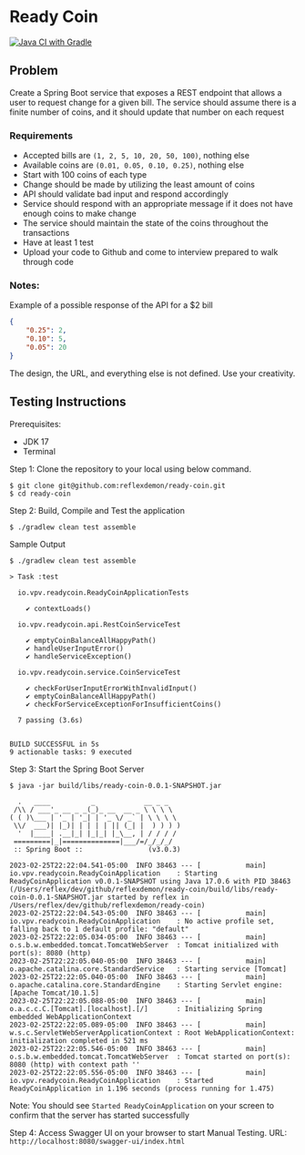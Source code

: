 # Ready Coin
[![Java CI with Gradle](https://github.com/reflexdemon/ready-coin/actions/workflows/gradle.yml/badge.svg)](https://github.com/reflexdemon/ready-coin/actions/workflows/gradle.yml)
## Problem
Create a Spring Boot service that exposes a REST endpoint that allows a user to request change for a given bill. The service should assume there is a finite number of coins, and it should update that number on each request

### Requirements

* Accepted bills are `(1, 2, 5, 10, 20, 50, 100)`, nothing else
* Available coins are `(0.01, 0.05, 0.10, 0.25)`, nothing else
* Start with 100 coins of each type
* Change should be made by utilizing the least amount of coins
* API should validate bad input and respond accordingly
* Service should respond with an appropriate message if it does not have enough coins to make change
* The service should maintain the state of the coins throughout the transactions
* Have at least 1 test
* Upload your code to Github and come to interview prepared to walk through code

### Notes:
Example of a possible response of the API for a $2 bill
```json
{
    "0.25": 2,
    "0.10": 5,
    "0.05": 20
}

```

The design, the URL, and everything else is not defined. Use your creativity.

## Testing Instructions

Prerequisites:
* JDK 17
* Terminal

Step 1: Clone the repository to your local using below command.
```shell
$ git clone git@github.com:reflexdemon/ready-coin.git
$ cd ready-coin
```
Step 2: Build, Compile and Test the application
```shell
$ ./gradlew clean test assemble
```
Sample Output
```text
$ ./gradlew clean test assemble

> Task :test

  io.vpv.readycoin.ReadyCoinApplicationTests

    ✔ contextLoads()

  io.vpv.readycoin.api.RestCoinServiceTest

    ✔ emptyCoinBalanceAllHappyPath()
    ✔ handleUserInputError()
    ✔ handleServiceException()

  io.vpv.readycoin.service.CoinServiceTest

    ✔ checkForUserInputErrorWithInvalidInput()
    ✔ emptyCoinBalanceAllHappyPath()
    ✔ checkForServiceExceptionForInsufficientCoins()

  7 passing (3.6s)


BUILD SUCCESSFUL in 5s
9 actionable tasks: 9 executed
```
Step 3: Start the Spring Boot Server
```shell
$ java -jar build/libs/ready-coin-0.0.1-SNAPSHOT.jar

  .   ____          _            __ _ _
 /\\ / ___'_ __ _ _(_)_ __  __ _ \ \ \ \
( ( )\___ | '_ | '_| | '_ \/ _` | \ \ \ \
 \\/  ___)| |_)| | | | | || (_| |  ) ) ) )
  '  |____| .__|_| |_|_| |_\__, | / / / /
 =========|_|==============|___/=/_/_/_/
 :: Spring Boot ::                (v3.0.3)

2023-02-25T22:22:04.541-05:00  INFO 38463 --- [           main] io.vpv.readycoin.ReadyCoinApplication    : Starting ReadyCoinApplication v0.0.1-SNAPSHOT using Java 17.0.6 with PID 38463 (/Users/reflex/dev/github/reflexdemon/ready-coin/build/libs/ready-coin-0.0.1-SNAPSHOT.jar started by reflex in /Users/reflex/dev/github/reflexdemon/ready-coin)
2023-02-25T22:22:04.543-05:00  INFO 38463 --- [           main] io.vpv.readycoin.ReadyCoinApplication    : No active profile set, falling back to 1 default profile: "default"
2023-02-25T22:22:05.034-05:00  INFO 38463 --- [           main] o.s.b.w.embedded.tomcat.TomcatWebServer  : Tomcat initialized with port(s): 8080 (http)
2023-02-25T22:22:05.040-05:00  INFO 38463 --- [           main] o.apache.catalina.core.StandardService   : Starting service [Tomcat]
2023-02-25T22:22:05.040-05:00  INFO 38463 --- [           main] o.apache.catalina.core.StandardEngine    : Starting Servlet engine: [Apache Tomcat/10.1.5]
2023-02-25T22:22:05.088-05:00  INFO 38463 --- [           main] o.a.c.c.C.[Tomcat].[localhost].[/]       : Initializing Spring embedded WebApplicationContext
2023-02-25T22:22:05.089-05:00  INFO 38463 --- [           main] w.s.c.ServletWebServerApplicationContext : Root WebApplicationContext: initialization completed in 521 ms
2023-02-25T22:22:05.546-05:00  INFO 38463 --- [           main] o.s.b.w.embedded.tomcat.TomcatWebServer  : Tomcat started on port(s): 8080 (http) with context path ''
2023-02-25T22:22:05.556-05:00  INFO 38463 --- [           main] io.vpv.readycoin.ReadyCoinApplication    : Started ReadyCoinApplication in 1.196 seconds (process running for 1.475)

```
Note: You should see `Started ReadyCoinApplication` on your screen to confirm that the server has started successfully

Step 4: Access Swagger UI on your browser  to start Manual Testing. URL: `http://localhost:8080/swagger-ui/index.html`



